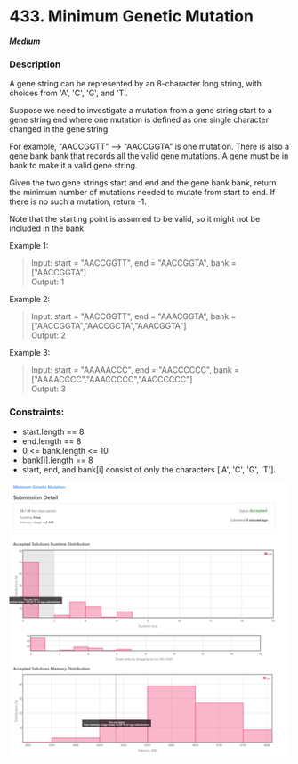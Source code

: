 # 433. Minimum Genetic Mutation

***Medium***

### Description
A gene string can be represented by an 8-character long string, with choices from 'A', 'C', 'G', and 'T'.

Suppose we need to investigate a mutation from a gene string start to a gene string end where one mutation is defined as one single character changed in the gene string.

For example, "AACCGGTT" --> "AACCGGTA" is one mutation.
There is also a gene bank bank that records all the valid gene mutations. A gene must be in bank to make it a valid gene string.

Given the two gene strings start and end and the gene bank bank, return the minimum number of mutations needed to mutate from start to end. If there is no such a mutation, return -1.

Note that the starting point is assumed to be valid, so it might not be included in the bank.

Example 1:
> Input: start = "AACCGGTT", end = "AACCGGTA", bank = ["AACCGGTA"]
<br>Output: 1

Example 2:

> Input: start = "AACCGGTT", end = "AAACGGTA", bank = ["AACCGGTA","AACCGCTA","AAACGGTA"]<br>Output: 2

Example 3:

> Input: start = "AAAAACCC", end = "AACCCCCC", bank = ["AAAACCCC","AAACCCCC","AACCCCCC"]<br>Output: 3
 

### Constraints:

- start.length == 8
- end.length == 8
- 0 <= bank.length <= 10
- bank[i].length == 8
- start, end, and bank[i] consist of only the characters ['A', 'C', 'G', 'T'].


![ac](ac.png)



